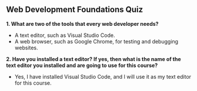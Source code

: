 ## Web Development Foundations Quiz

**1. What are two of the tools that every web developer needs?**  
- A text editor, such as Visual Studio Code.  
- A web browser, such as Google Chrome, for testing and debugging websites.  

**2. Have you installed a text editor? If yes, then what is the name of the text editor you installed and are going to use for this course?**  
- Yes, I have installed Visual Studio Code, and I will use it as my text editor for this course.
